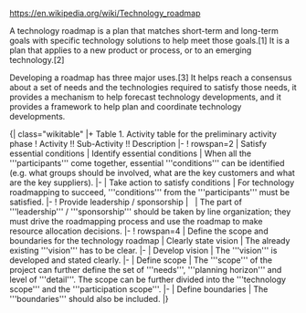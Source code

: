  https://en.wikipedia.org/wiki/Technology_roadmap
 
A technology roadmap is a plan that matches short-term and long-term goals with specific technology solutions to help meet those goals.[1] It is a plan that applies to a new product or process, or to an emerging technology.[2]

Developing a roadmap has three major uses.[3] It helps reach a consensus about a set of needs and the technologies required to satisfy those needs, it provides a mechanism to help forecast technology developments, and it provides a framework to help plan and coordinate technology developments.

{| class="wikitable"
|+ Table 1. Activity table for the preliminary activity phase
! Activity !! Sub-Activity !! Description
|-
! rowspan=2 | Satisfy essential conditions
| Identify essential conditions
| When all the '''participants''' come together, essential '''conditions''' can be identified (e.g. what groups should be involved, what are the key customers and what are the key suppliers).
|-
| Take action to satisfy conditions
| For technology roadmapping to succeed, '''conditions''' from the '''participants''' must be satisfied.
|-
! Provide leadership / sponsorship
| &nbsp;
| The part of '''leadership''' / '''sponsorship''' should be taken by line organization; they must drive the roadmapping process and use the roadmap to make resource allocation decisions.
|-
! rowspan=4 | Define the scope and boundaries for the technology roadmap
| Clearly state vision
| The already existing '''vision''' has to be clear.
|-
| Develop vision
| The '''vision''' is developed and stated clearly.
|-
| Define scope
| The '''scope''' of the project can further define the set of '''needs''', '''planning horizon''' and level of '''detail'''. The scope can be further divided into the '''technology scope''' and the '''participation scope'''.
|-
| Define boundaries
| The '''boundaries''' should also be included.
|}

